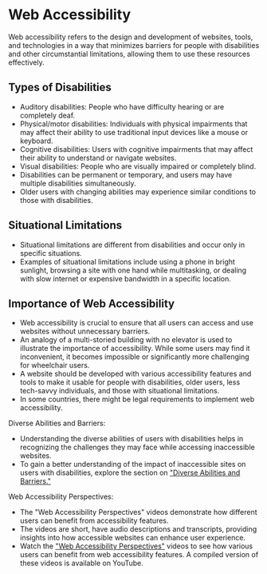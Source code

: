 # Web Accessibility

Web accessibility refers to the design and development of websites, tools, and technologies in a way that minimizes barriers for people with disabilities and other circumstantial limitations, allowing them to use these resources effectively.

## Types of Disabilities

- Auditory disabilities: People who have difficulty hearing or are completely deaf.
- Physical/motor disabilities: Individuals with physical impairments that may affect their ability to use traditional input devices like a mouse or keyboard.
- Cognitive disabilities: Users with cognitive impairments that may affect their ability to understand or navigate websites.
- Visual disabilities: People who are visually impaired or completely blind.
- Disabilities can be permanent or temporary, and users may have multiple disabilities simultaneously.
- Older users with changing abilities may experience similar conditions to those with disabilities.

## Situational Limitations

- Situational limitations are different from disabilities and occur only in specific situations.
- Examples of situational limitations include using a phone in bright sunlight, browsing a site with one hand while multitasking, or dealing with slow internet or expensive bandwidth in a specific location.

## Importance of Web Accessibility

- Web accessibility is crucial to ensure that all users can access and use websites without unnecessary barriers.
- An analogy of a multi-storied building with no elevator is used to illustrate the importance of accessibility. While some users may find it inconvenient, it becomes impossible or significantly more challenging for wheelchair users.
- A website should be developed with various accessibility features and tools to make it usable for people with disabilities, older users, less tech-savvy individuals, and those with situational limitations.
- In some countries, there might be legal requirements to implement web accessibility.

Diverse Abilities and Barriers:
- Understanding the diverse abilities of users with disabilities helps in recognizing the challenges they may face while accessing inaccessible websites.
- To gain a better understanding of the impact of inaccessible sites on users with disabilities, explore the section on ["Diverse Abilities and Barriers."](https://www.w3.org/WAI/people-use-web/abilities-barriers/)

Web Accessibility Perspectives:
- The "Web Accessibility Perspectives" videos demonstrate how different users can benefit from accessibility features.
- The videos are short, have audio descriptions and transcripts, providing insights into how accessible websites can enhance user experience.
- Watch the ["Web Accessibility Perspectives"](https://www.w3.org/WAI/perspective-videos/) videos to see how various users can benefit from web accessibility features. A compiled version of these videos is available on YouTube.

